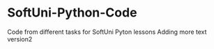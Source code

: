 # SoftUni-Python-Code
Code from different tasks for SoftUni Pyton lessons
Adding more text
version2


